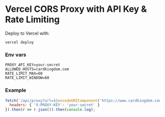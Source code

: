# Vercel CORS Proxy with API Key & Rate Limiting

Deploy to Vercel with:

```
vercel deploy
```

### Env vars
```
PROXY_API_KEY=your-secret
ALLOWED_HOSTS=cardkingdom.com
RATE_LIMIT_MAX=60
RATE_LIMIT_WINDOW=60
```

### Example
```js
fetch(`/api/proxy?url=${encodeURIComponent('https://www.cardkingdom.com/api/cart')}`, {
  headers: { 'X-PROXY-KEY': 'your-secret' }
}).then(r => r.json()).then(console.log);
```
